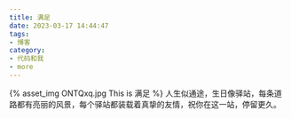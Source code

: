 ```yaml
---
title: 满足
date: 2023-03-17 14:44:47
tags:
- 博客
category:
- 代码和我
- more
---
```

{% asset_img ONTQxq.jpg This is 满足 %}
人生似通途，生日像驿站，每条道路都有亮丽的风景，每个驿站都装载着真挚的友情，祝你在这一站，停留更久。